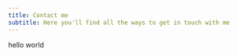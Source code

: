 ```yaml
---
title: Contact me
subtitle: Here you'll find all the ways to get in touch with me
---
```

hello world
